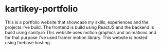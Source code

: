# kartikey-portfolio
This is a portfolio website that showcase my skills, experiences and the projects I've build.
The frontend is build using ReactJS and the backend is build using sanity.io
This website uses motion graphics and animations and for that purpose I've used framer motion library.
This website is hosted using firebase hosting.
